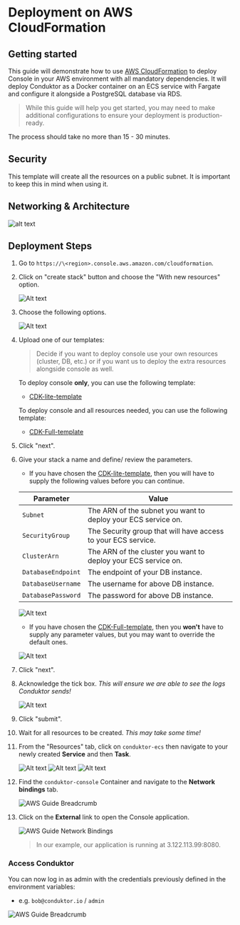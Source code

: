 # Deployment on AWS CloudFormation

## Getting started

This guide will demonstrate how to use [AWS CloudFormation](https://aws.amazon.com/cloudformation/) to deploy Console in your AWS environment with all mandatory dependencies. It will deploy Conduktor as a Docker container on an ECS service with Fargate and configure it alongside a PostgreSQL database via RDS.

> While this guide will help you get started, you may need to make additional configurations to ensure your deployment is production-ready.

The process should take no more than 15 - 30 minutes.

## Security

This template will create all the resources on a public subnet. It is important to keep this in mind when using it.

## Networking & Architecture

![alt text](assets/conduktor.ecs.drawio.svg)

## Deployment Steps

1. Go to `https://\<region>.console.aws.amazon.com/cloudformation`.

1. Click on "create stack" button and choose the "With new resources" option.

    ![Alt text](assets/cloudformation-guide-1.png)

1. Choose the following options.

    ![Alt text](assets/cloudformation-guide-2.png)

1. Upload one of our templates:

    > Decide if you want to deploy console use your own resources (cluster, DB, etc.) or if you want us to deploy the extra resources alongside console as well.

    To deploy console **only**, you can use the following template:

    - [CDK-lite-template](https://github.com/conduktor/quickstart-conduktor-cloudformation/blob/main/templates/CDK-lite-template.yaml)

    To deploy console and all resources needed, you can use the following template:

    - [CDK-Full-template](https://github.com/conduktor/quickstart-conduktor-cloudformation/blob/main/templates/CDK-full-template.yaml)

1. Click "next".

1. Give your stack a name and define/ review the parameters.

    - If you have chosen the [CDK-lite-template](https://github.com/conduktor/quickstart-conduktor-cloudformation/blob/main/templates/CDK-lite-template.yaml), then you will have to supply the following values before you can continue.

    | Parameter | Value |
    | -------- | ------- |
    | `Subnet` | The ARN of the subnet you want to deploy your ECS service on. |
    | `SecurityGroup` |  The Security group that will have access to your ECS service. |
    | `ClusterArn` | The ARN of the cluster you want to deploy your ECS service on. |
    | `DatabaseEndpoint` | The endpoint of your DB instance. |
    | `DatabaseUsername` | The username for above DB instance. |
    | `DatabasePassword` | The password for above DB instance. |

    ![Alt text](assets/cloudformation-guide-3.png)

    - If you have chosen the [CDK-Full-template](https://github.com/conduktor/quickstart-conduktor-cloudformation/blob/main/templates/CDK-full-template.yaml), then you **won't** have to supply any parameter values, but you may want to override the default ones.

    ![Alt text](assets/cloudformation-guide-4.png)

1. Click "next".

1. Acknowledge the tick box. *This will ensure we are able to see the logs Conduktor sends!*

    ![Alt text](assets/cloudformation-guide-5.png)

1. Click "submit".

1. Wait for all resources to be created. *This may take some time!*

1. From the "Resources" tab, click on `conduktor-ecs` then navigate to your newly created **Service** and then **Task**.  

    ![Alt text](assets/cloudformation-guide-6.png)
    ![Alt text](assets/cloudformation-guide-7.png)
    ![Alt text](assets/cloudformation-guide-8.png)

1. Find the `conduktor-console` Container and navigate to the **Network bindings** tab.

    ![AWS Guide Breadcrumb](./assets/aws-guide-8.png)

1. Click on the **External** link to open the Console application.

    ![AWS Guide Network Bindings](./assets/aws-guide-9.png)

    > In our example, our application is running at 3.122.113.99:8080.

### Access Conduktor

You can now log in as admin with the credentials previously defined in the environment variables:

- e.g. `bob@conduktor.io` / `admin`

![AWS Guide Breadcrumb](./assets/aws-guide-10.png)
